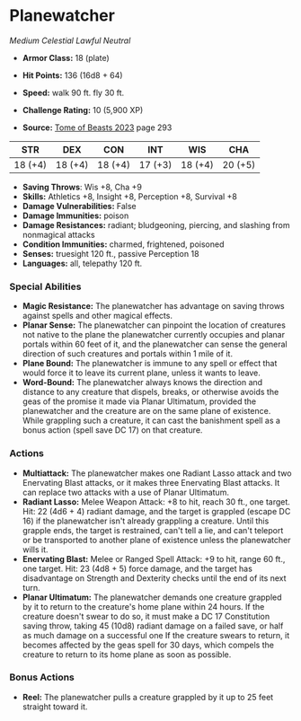# Planewatcher

*Medium* *Celestial* *Lawful Neutral*

- **Armor Class:** 18 (plate)
- **Hit Points:** 136 (16d8 + 64)
- **Speed:** walk 90 ft. fly 30 ft.

- **Challenge Rating:** 10 (5,900 XP)
- **Source:** [Tome of Beasts 2023](https://koboldpress.com/kpstore/product/tome-of-beasts-1-2023-edition/) page 293

| STR | DEX | CON | INT | WIS | CHA |
| --- | --- | --- | --- | --- | --- |
| 18 (+4) | 18 (+4) | 18 (+4) | 17 (+3) | 18 (+4) | 20 (+5) |

- **Saving Throws**: Wis +8, Cha +9
- **Skills:** Athletics +8, Insight +8, Perception +8, Survival +8
- **Damage Vulnerabilities:** False
- **Damage Immunities:** poison
- **Damage Resistances:** radiant; bludgeoning, piercing, and slashing from nonmagical attacks
- **Condition Immunities:** charmed, frightened, poisoned
- **Senses:** truesight 120 ft., passive Perception 18
- **Languages:** all, telepathy 120 ft.

### Special Abilities

- **Magic Resistance:** The planewatcher has advantage on saving throws against spells and other magical effects.
- **Planar Sense:** The planewatcher can pinpoint the location of creatures not native to the plane the planewatcher currently occupies and planar portals within 60 feet of it, and the planewatcher can sense the general direction of such creatures and portals within 1 mile of it.
- **Plane Bound:** The planewatcher is immune to any spell or effect that would force it to leave its current plane, unless it wants to leave.
- **Word-Bound:** The planewatcher always knows the direction and distance to any creature that dispels, breaks, or otherwise avoids the geas of the promise it made via Planar Ultimatum, provided the planewatcher and the creature are on the same plane of existence. While grappling such a creature, it can cast the banishment spell as a bonus action (spell save DC 17) on that creature.

### Actions

- **Multiattack:** The planewatcher makes one Radiant Lasso attack and two Enervating Blast attacks, or it makes three Enervating Blast attacks. It can replace two attacks with a use of Planar Ultimatum.
- **Radiant Lasso:** Melee Weapon Attack: +8 to hit, reach 30 ft., one target. Hit: 22 (4d6 + 4) radiant damage, and the target is grappled (escape DC 16) if the planewatcher isn't already grappling a creature. Until this grapple ends, the target is restrained, can't tell a lie, and can't teleport or be transported to another plane of existence unless the planewatcher wills it.
- **Enervating Blast:** Melee or Ranged Spell Attack: +9 to hit, range 60 ft., one target. Hit: 23 (4d8 + 5) force damage, and the target has disadvantage on Strength and Dexterity checks until the end of its next turn.
- **Planar Ultimatum:** The planewatcher demands one creature grappled by it to return to the creature's home plane within 24 hours. If the creature doesn't swear to do so, it must make a DC 17 Constitution saving throw, taking 45 (10d8) radiant damage on a failed save, or half as much damage on a successful one If the creature swears to return, it becomes affected by the geas spell for 30 days, which compels the creature to return to its home plane as soon as possible.

### Bonus Actions

- **Reel:** The planewatcher pulls a creature grappled by it up to 25 feet straight toward it.
